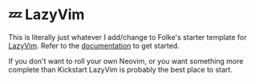# 💤 LazyVim

This is literally just whatever I add/change to Folke's starter template for [LazyVim](https://github.com/LazyVim/LazyVim).
Refer to the [documentation](https://lazyvim.github.io/installation) to get started.

If you don't want to roll your own Neovim, or you want something more complete than Kickstart LazyVim is probably the best place to start.
